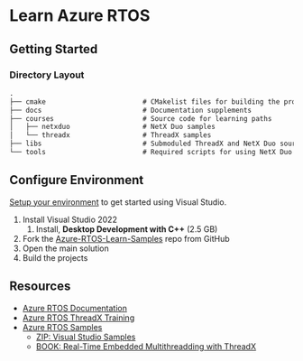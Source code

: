 # Learn Azure RTOS

## Getting Started

### Directory Layout

```txt
.
├── cmake                        # CMakelist files for building the project
├── docs                         # Documentation supplements
├── courses                      # Source code for learning paths
│   ├── netxduo                  # NetX Duo samples
│   └── threadx                  # ThreadX samples
├── libs                         # Submoduled ThreadX and NetX Duo source code
└── tools                        # Required scripts for using NetX Duo within the container
```

## Configure Environment

[Setup your environment](https://learn.microsoft.com/en-us/training/modules/introduction-azure-rtos/2-set-up-environment) to get started using Visual Studio.

1. Install Visual Studio 2022
   1. Install, **Desktop Development with C++** (2.5 GB)
2. Fork the [Azure-RTOS-Learn-Samples](https://github.com/Azure-Samples/azure-rtos-learn-samples/releases/tag/vs) repo from GitHub
3. Open the main solution
4. Build the projects

## Resources

* [Azure RTOS Documentation](https://learn.microsoft.com/en-us/azure/rtos/threadx/)
* [Azure RTOS ThreadX Training](https://learn.microsoft.com/en-us/training/paths/azure-rtos-threadx/)
* [Azure RTOS Samples](https://github.com/Azure-Samples/azure-rtos-learn-samples)
  * [ZIP: Visual Studio Samples](https://github.com/Azure-Samples/azure-rtos-learn-samples/releases/tag/vs)
  * [BOOK: Real-Time Embedded Multithreadding with ThreadX](https://github.com/Azure-Samples/azure-rtos-learn-samples/releases/download/book/Real-Time_Embedded_Multithreading_with_ThreadX_4th_Edition.pdf)
